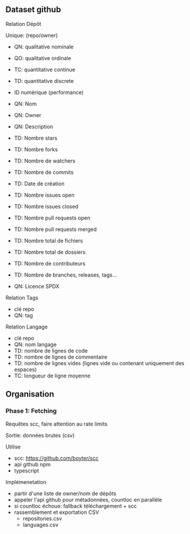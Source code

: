 
## Dataset github

Relation Dépôt

Unique: (repo/owner)

- QN: qualitative nominale
- QO: qualitative ordinale
- TC: quantitative continue
- TD: quantitative discrete

- ID numérique (performance)
- QN: Nom
- QN: Owner
- QN: Description
- TD: Nombre stars
- TD: Nombre forks
- TD: Nombre de watchers
- TD: Nombre de commits
- TD: Date de création
- TD: Nombre issues open
- TD: Nombre issues closed
- TD: Nombre pull requests open
- TD: Nombre pull requests merged
- TD: Nombre total de fichiers
- TD: Nombre total de dossiers
- TD: Nombre de contributeurs
- TD: Nombre de branches, releases, tags...
- QN: Licence SPDX

Relation Tags

- clé repo
- QN: tag

Relation Langage

- clé repo
- QN: nom langage
- TD: nombre de lignes de code
- TD: nombre de lignes de commentaire
- TD: nombre de lignes vides (lignes vide ou contenant uniquement des espaces)
- TC: longueur de ligne moyenne

## Organisation

### Phase 1: Fetching

Requêtes scc, faire attention au rate limits

Sortie: données brutes (csv)

Utilise

- scc: https://github.com/boyter/scc
- api github npm
- typescript

Implémenetation

- partir d'une liste de owner/nom de dépôts
- appeler l'api github pour métadonnées, countloc en parallèle
- si countloc échoue: fallback téléchargement + scc
- rassemblement et exportation CSV
  - repositories.csv
  - languages.csv


